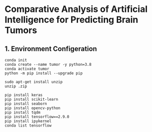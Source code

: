 # Comparative Analysis of Artificial Intelligence for Predicting Brain Tumors

## 1. Environment Configeration

```
conda init
conda create --name tumor -y python=3.8
conda activate tumor
python -m pip install --upgrade pip
```

```
sudo apt-get install unzip
unzip .zip
```

```
pip install keras
pip install scikit-learn
pip install seaborn
pip install opencv-python
pip install tqdm
pip install tensorflow==2.9.0
pip install ipykernel
conda list tensorflow
```
